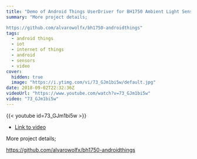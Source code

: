 ```yaml
---
title: "Demo of Android Things UserDriver for BH1750 Ambient Light Sensor"
summary: "More project details;

https://github.com/alvarowolfx/bh1750-androidthings"
tags:
  - android things
  - iot
  - internet of things
  - android
  - sensors
  - video
cover:
  hidden: true
  image: "https://i.ytimg.com/vi/73_GJm1bi5w/default.jpg"
date: 2018-09-02T22:32:36Z
videoUrl: "https://www.youtube.com/watch?v=73_GJm1bi5w"
video: "73_GJm1bi5w"
---
```


<!-- truncate -->

{{< youtube id=73_GJm1bi5w >}}

- [Link to video](https://www.youtube.com/watch?v=73_GJm1bi5w)

More project details;

https://github.com/alvarowolfx/bh1750-androidthings
